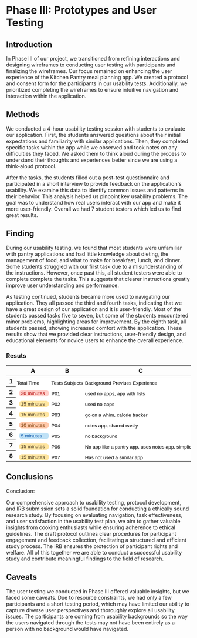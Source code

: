 # Phase III: Prototypes and User Testing

## Introduction

In Phase III of our project, we transitioned from refining interactions and designing wireframes to conducting user testing with participants and finalizing the wireframes. Our focus remained on enhancing the user experience of the Kitchen Pantry meal planning app. We created a protocol and consent form for the participants in our usability tests. Additionally, we prioritized completing the wireframes to ensure intuitive navigation and interaction within the application.

## Methods

We conducted a 4-hour usability testing session with students to evaluate our application. First, the students answered questions about their initial expectations and familiarity with similar applications. Then, they completed specific tasks within the app while we observed and took notes on any difficulties they faced. We asked them to think aloud during the process to understand their thoughts and experiences better since we are using a think-aloud protocol.

After the tasks, the students filled out a post-test questionnaire and participated in a short interview to provide feedback on the application's usability. We examine this data to identify common issues and patterns in their behavior. This analysis helped us pinpoint key usability problems. The goal was to understand how real users interact with our app and make it more user-friendly. Overall we had 7 student testers which led us to find great results.


## Finding 

During our usability testing, we found that most students were unfamiliar with pantry applications and had little knowledge about dieting, the management of food, and what to make for breakfast, lunch, and dinner. Some students struggled with our first task due to a misunderstanding of the instructions. However, once past this, all student testers were able to complete complete the tasks. This suggests that clearer instructions greatly improve user understanding and performance.

As testing continued, students became more used to navigating our application. They all passed the third and fourth tasks, indicating that we have a great design of our application and it is user-friendly. Most of the students passed tasks five to seven, but some of the students encountered minor problems, highlighting areas for improvement. By the eighth task, all students passed, showing increased comfort with the application. These results show that we provided clear instructions, user-friendly design, and educational elements for novice users to enhance the overall experience.

### Resuts
<meta http-equiv="Content-Type" content="text/html; charset=utf-8"><link type="text/css" rel="stylesheet" href="resources/sheet.css" >
<style type="text/css">.ritz .waffle a { color: inherit; }.ritz .waffle .s1{text-overflow: ellipsis;overflow: hidden;vertical-align: top;display: inline-block;height: fit-content;border-radius: 8px;}.ritz .waffle .s0{background-color:#ffffff;text-align:left;color:#000000;font-family:'Arial';font-size:10pt;vertical-align:bottom;white-space:nowrap;direction:ltr;padding:2px 3px 2px 3px;}</style><div class="ritz grid-container" dir="ltr"><table class="waffle" cellspacing="0" cellpadding="0"><thead><tr><th class="row-header freezebar-origin-ltr"></th><th id="0C0" style="width:100px;" class="column-headers-background">A</th><th id="0C1" style="width:100px;" class="column-headers-background">B</th><th id="0C2" style="width:351px;" class="column-headers-background">C</th><th id="0C3" style="width:260px;" class="column-headers-background">D</th><th id="0C4" style="width:100px;" class="column-headers-background">E</th><th id="0C5" style="width:100px;" class="column-headers-background">F</th><th id="0C6" style="width:286px;" class="column-headers-background">G</th><th id="0C7" style="width:100px;" class="column-headers-background">H</th><th id="0C8" style="width:100px;" class="column-headers-background">I</th><th id="0C9" style="width:287px;" class="column-headers-background">J</th><th id="0C10" style="width:100px;" class="column-headers-background">K</th><th id="0C11" style="width:100px;" class="column-headers-background">L</th><th id="0C12" style="width:264px;" class="column-headers-background">M</th><th id="0C13" style="width:100px;" class="column-headers-background">N</th><th id="0C14" style="width:100px;" class="column-headers-background">O</th><th id="0C15" style="width:270px;" class="column-headers-background">P</th><th id="0C16" style="width:100px;" class="column-headers-background">Q</th><th id="0C17" style="width:100px;" class="column-headers-background">R</th><th id="0C18" style="width:302px;" class="column-headers-background">S</th><th id="0C19" style="width:100px;" class="column-headers-background">T</th><th id="0C20" style="width:100px;" class="column-headers-background">U</th><th id="0C21" style="width:281px;" class="column-headers-background">V</th><th id="0C22" style="width:100px;" class="column-headers-background">W</th><th id="0C23" style="width:100px;" class="column-headers-background">X</th><th id="0C24" style="width:279px;" class="column-headers-background">Y</th><th id="0C25" style="width:100px;" class="column-headers-background">Z</th><th id="0C26" style="width:100px;" class="column-headers-background">AA</th></tr></thead><tbody><tr style="height: 20px"><th id="0R0" style="height: 20px;" class="row-headers-background"><div class="row-header-wrapper" style="line-height: 20px">1</div></th><td class="s0" dir="ltr">Total Time</td><td class="s0" dir="ltr">Tests Subjects </td><td class="s0" dir="ltr">Background Previues Experience </td><td class="s0" dir="ltr">Task 1 Notes</td><td class="s0" dir="ltr">Tests 1 Success</td><td class="s0" dir="ltr">Task 1 Rating</td><td class="s0" dir="ltr">Task 2 Notes</td><td class="s0" dir="ltr">Tests 2 Success</td><td class="s0" dir="ltr">Task 2 Rating</td><td class="s0" dir="ltr">Task 3 Notes</td><td class="s0" dir="ltr">Tests 3 Success</td><td class="s0" dir="ltr">Task 3 Rating</td><td class="s0" dir="ltr">Task 4 Notes</td><td class="s0" dir="ltr">Tests 4 Success</td><td class="s0" dir="ltr">Task 4 Rating</td><td class="s0" dir="ltr">Task 5 Notes</td><td class="s0" dir="ltr">Tests 5 Success</td><td class="s0" dir="ltr">Task 5 Rating</td><td class="s0" dir="ltr">Task 6 Notes</td><td class="s0" dir="ltr">Tests 6 Success</td><td class="s0" dir="ltr">Task 6 Rating</td><td class="s0" dir="ltr">Task 7 Notes</td><td class="s0" dir="ltr">Tests 7 Success</td><td class="s0" dir="ltr">Task 7 Rating</td><td class="s0" dir="ltr">Task 8 Notes</td><td class="s0" dir="ltr">Tests 8 Success</td><td class="s0" dir="ltr">Task 8 Rating</td></tr><tr style="height: 20px"><th id="0R1" style="height: 20px;" class="row-headers-background"><div class="row-header-wrapper" style="line-height: 20px">2</div></th><td class="s0" dir="ltr"><span class="s1" style="background-color: #ffcfc9; color: #b10202; width: 72.0px; max-width: 72.0px; margin-left: 6.0px;  padding: 1.0px 5.0px 1.0px 5.0px ; ">30 minutes </span></td><td class="s0" dir="ltr">P01</td><td class="s0" dir="ltr">used no apps, app with lists</td><td class="s0 softmerge" dir="ltr"><div class="softmerge-inner" style="width:257px;left:-1px">didn&#39;t understand instruction, could not find button</div></td><td class="s0" dir="ltr"><span class="s1" style="background-color: #d4edbc; color: #11734b; width: 72.0px; max-width: 72.0px; margin-left: 6.0px;  padding: 1.0px 5.0px 1.0px 5.0px ; ">Success</span></td><td class="s0" dir="ltr"><span class="s1" style="background-color: #ffc8aa; color: #753800; width: 72.0px; max-width: 72.0px; margin-left: 6.0px;  padding: 1.0px 5.0px 1.0px 5.0px ; ">2 Somewhat Difficult</span></td><td class="s0" dir="ltr">N/A</td><td class="s0" dir="ltr"><span class="s1" style="background-color: #d4edbc; color: #11734b; width: 72.0px; max-width: 72.0px; margin-left: 6.0px;  padding: 1.0px 5.0px 1.0px 5.0px ; ">Success</span></td><td class="s0" dir="ltr"><span class="s1" style="background-color: #c6dbe1; color: #215a6c; width: 72.0px; max-width: 72.0px; margin-left: 6.0px;  padding: 1.0px 5.0px 1.0px 5.0px ; ">4 somewhat easy</span></td><td class="s0" dir="ltr">N/A</td><td class="s0" dir="ltr"><span class="s1" style="background-color: #d4edbc; color: #11734b; width: 72.0px; max-width: 72.0px; margin-left: 6.0px;  padding: 1.0px 5.0px 1.0px 5.0px ; ">Success</span></td><td class="s0" dir="ltr"><span class="s1" style="background-color: #bfe1f6; color: #0a53a8; width: 72.0px; max-width: 72.0px; margin-left: 6.0px;  padding: 1.0px 5.0px 1.0px 5.0px ; ">5 easy</span></td><td class="s0" dir="ltr">N/A</td><td class="s0" dir="ltr"><span class="s1" style="background-color: #d4edbc; color: #11734b; width: 72.0px; max-width: 72.0px; margin-left: 6.0px;  padding: 1.0px 5.0px 1.0px 5.0px ; ">Success</span></td><td class="s0" dir="ltr"><span class="s1" style="background-color: #ffe5a0; color: #473821; width: 72.0px; max-width: 72.0px; margin-left: 6.0px;  padding: 1.0px 5.0px 1.0px 5.0px ; ">3 okay</span></td><td class="s0" dir="ltr">N/A</td><td class="s0" dir="ltr"><span class="s1" style="background-color: #b10202; color: #ffcfc9; width: 72.0px; max-width: 72.0px; margin-left: 6.0px;  padding: 1.0px 5.0px 1.0px 5.0px ; ">Fail</span></td><td class="s0" dir="ltr"><span class="s1" style="background-color: #ffcfc9; color: #b10202; width: 72.0px; max-width: 72.0px; margin-left: 6.0px;  padding: 1.0px 5.0px 1.0px 5.0px ; ">1 Very Difficult</span></td><td class="s0" dir="ltr">not wired in yet</td><td class="s0" dir="ltr"><span class="s1" style="background-color: #b10202; color: #ffcfc9; width: 72.0px; max-width: 72.0px; margin-left: 6.0px;  padding: 1.0px 5.0px 1.0px 5.0px ; ">Fail</span></td><td class="s0" dir="ltr"><span class="s1" style="background-color: #ffcfc9; color: #b10202; width: 72.0px; max-width: 72.0px; margin-left: 6.0px;  padding: 1.0px 5.0px 1.0px 5.0px ; ">1 Very Difficult</span></td><td class="s0" dir="ltr">search bar not active</td><td class="s0" dir="ltr"><span class="s1" style="background-color: #b10202; color: #ffcfc9; width: 72.0px; max-width: 72.0px; margin-left: 6.0px;  padding: 1.0px 5.0px 1.0px 5.0px ; ">Fail</span></td><td class="s0" dir="ltr"><span class="s1" style="background-color: #ffe5a0; color: #473821; width: 72.0px; max-width: 72.0px; margin-left: 6.0px;  padding: 1.0px 5.0px 1.0px 5.0px ; ">3 okay</span></td><td class="s0" dir="ltr">N/A</td><td class="s0" dir="ltr"><span class="s1" style="background-color: #d4edbc; color: #11734b; width: 72.0px; max-width: 72.0px; margin-left: 6.0px;  padding: 1.0px 5.0px 1.0px 5.0px ; ">Success</span></td><td class="s0" dir="ltr"><span class="s1" style="background-color: #ffe5a0; color: #473821; width: 72.0px; max-width: 72.0px; margin-left: 6.0px;  padding: 1.0px 5.0px 1.0px 5.0px ; ">3 okay</span></td></tr><tr style="height: 20px"><th id="0R2" style="height: 20px;" class="row-headers-background"><div class="row-header-wrapper" style="line-height: 20px">3</div></th><td class="s0" dir="ltr"><span class="s1" style="background-color: #ffe5a0; color: #473821; width: 72.0px; max-width: 72.0px; margin-left: 6.0px;  padding: 1.0px 5.0px 1.0px 5.0px ; ">15 minutes </span></td><td class="s0" dir="ltr">P02</td><td class="s0" dir="ltr">used no apps</td><td class="s0" dir="ltr">N/A</td><td class="s0" dir="ltr"><span class="s1" style="background-color: #d4edbc; color: #11734b; width: 72.0px; max-width: 72.0px; margin-left: 6.0px;  padding: 1.0px 5.0px 1.0px 5.0px ; ">Success</span></td><td class="s0" dir="ltr"><span class="s1" style="background-color: #c6dbe1; color: #215a6c; width: 72.0px; max-width: 72.0px; margin-left: 6.0px;  padding: 1.0px 5.0px 1.0px 5.0px ; ">4 somewhat easy</span></td><td class="s0" dir="ltr">N/A</td><td class="s0" dir="ltr"><span class="s1" style="background-color: #d4edbc; color: #11734b; width: 72.0px; max-width: 72.0px; margin-left: 6.0px;  padding: 1.0px 5.0px 1.0px 5.0px ; ">Success</span></td><td class="s0" dir="ltr"><span class="s1" style="background-color: #bfe1f6; color: #0a53a8; width: 72.0px; max-width: 72.0px; margin-left: 6.0px;  padding: 1.0px 5.0px 1.0px 5.0px ; ">5 easy</span></td><td class="s0" dir="ltr">N/A</td><td class="s0" dir="ltr"><span class="s1" style="background-color: #d4edbc; color: #11734b; width: 72.0px; max-width: 72.0px; margin-left: 6.0px;  padding: 1.0px 5.0px 1.0px 5.0px ; ">Success</span></td><td class="s0" dir="ltr"><span class="s1" style="background-color: #c6dbe1; color: #215a6c; width: 72.0px; max-width: 72.0px; margin-left: 6.0px;  padding: 1.0px 5.0px 1.0px 5.0px ; ">4 somewhat easy</span></td><td class="s0" dir="ltr">N/A</td><td class="s0" dir="ltr"><span class="s1" style="background-color: #d4edbc; color: #11734b; width: 72.0px; max-width: 72.0px; margin-left: 6.0px;  padding: 1.0px 5.0px 1.0px 5.0px ; ">Success</span></td><td class="s0" dir="ltr"><span class="s1" style="background-color: #bfe1f6; color: #0a53a8; width: 72.0px; max-width: 72.0px; margin-left: 6.0px;  padding: 1.0px 5.0px 1.0px 5.0px ; ">5 easy</span></td><td class="s0" dir="ltr">user error</td><td class="s0" dir="ltr"><span class="s1" style="background-color: #d4edbc; color: #11734b; width: 72.0px; max-width: 72.0px; margin-left: 6.0px;  padding: 1.0px 5.0px 1.0px 5.0px ; ">Success</span></td><td class="s0" dir="ltr"><span class="s1" style="background-color: #c6dbe1; color: #215a6c; width: 72.0px; max-width: 72.0px; margin-left: 6.0px;  padding: 1.0px 5.0px 1.0px 5.0px ; ">4 somewhat easy</span></td><td class="s0" dir="ltr">N/A</td><td class="s0" dir="ltr"><span class="s1" style="background-color: #d4edbc; color: #11734b; width: 72.0px; max-width: 72.0px; margin-left: 6.0px;  padding: 1.0px 5.0px 1.0px 5.0px ; ">Success</span></td><td class="s0" dir="ltr"><span class="s1" style="background-color: #bfe1f6; color: #0a53a8; width: 72.0px; max-width: 72.0px; margin-left: 6.0px;  padding: 1.0px 5.0px 1.0px 5.0px ; ">5 easy</span></td><td class="s0" dir="ltr">search not working</td><td class="s0" dir="ltr"><span class="s1" style="background-color: #b10202; color: #ffcfc9; width: 72.0px; max-width: 72.0px; margin-left: 6.0px;  padding: 1.0px 5.0px 1.0px 5.0px ; ">Fail</span></td><td class="s0" dir="ltr"><span class="s1" style="background-color: #ffcfc9; color: #b10202; width: 72.0px; max-width: 72.0px; margin-left: 6.0px;  padding: 1.0px 5.0px 1.0px 5.0px ; ">1 Very Difficult</span></td><td class="s0" dir="ltr">N/A</td><td class="s0" dir="ltr"><span class="s1" style="background-color: #d4edbc; color: #11734b; width: 72.0px; max-width: 72.0px; margin-left: 6.0px;  padding: 1.0px 5.0px 1.0px 5.0px ; ">Success</span></td><td class="s0" dir="ltr"><span class="s1" style="background-color: #bfe1f6; color: #0a53a8; width: 72.0px; max-width: 72.0px; margin-left: 6.0px;  padding: 1.0px 5.0px 1.0px 5.0px ; ">5 easy</span></td></tr><tr style="height: 20px"><th id="0R3" style="height: 20px;" class="row-headers-background"><div class="row-header-wrapper" style="line-height: 20px">4</div></th><td class="s0" dir="ltr"><span class="s1" style="background-color: #ffe5a0; color: #473821; width: 72.0px; max-width: 72.0px; margin-left: 6.0px;  padding: 1.0px 5.0px 1.0px 5.0px ; ">15 minutes </span></td><td class="s0" dir="ltr">P03</td><td class="s0" dir="ltr">go on a whim, calorie tracker</td><td class="s0" dir="ltr">confusion with buttons</td><td class="s0" dir="ltr"><span class="s1" style="background-color: #d4edbc; color: #11734b; width: 72.0px; max-width: 72.0px; margin-left: 6.0px;  padding: 1.0px 5.0px 1.0px 5.0px ; ">Success</span></td><td class="s0" dir="ltr"><span class="s1" style="background-color: #c6dbe1; color: #215a6c; width: 72.0px; max-width: 72.0px; margin-left: 6.0px;  padding: 1.0px 5.0px 1.0px 5.0px ; ">4 somewhat easy</span></td><td class="s0" dir="ltr">Easy navigation bar</td><td class="s0" dir="ltr"><span class="s1" style="background-color: #d4edbc; color: #11734b; width: 72.0px; max-width: 72.0px; margin-left: 6.0px;  padding: 1.0px 5.0px 1.0px 5.0px ; ">Success</span></td><td class="s0" dir="ltr"><span class="s1" style="background-color: #bfe1f6; color: #0a53a8; width: 72.0px; max-width: 72.0px; margin-left: 6.0px;  padding: 1.0px 5.0px 1.0px 5.0px ; ">5 easy</span></td><td class="s0" dir="ltr">Text easy to read</td><td class="s0" dir="ltr"><span class="s1" style="background-color: #d4edbc; color: #11734b; width: 72.0px; max-width: 72.0px; margin-left: 6.0px;  padding: 1.0px 5.0px 1.0px 5.0px ; ">Success</span></td><td class="s0" dir="ltr"><span class="s1" style="background-color: #bfe1f6; color: #0a53a8; width: 72.0px; max-width: 72.0px; margin-left: 6.0px;  padding: 1.0px 5.0px 1.0px 5.0px ; ">5 easy</span></td><td class="s0" dir="ltr">need to add to meal plam</td><td class="s0" dir="ltr"><span class="s1" style="background-color: #d4edbc; color: #11734b; width: 72.0px; max-width: 72.0px; margin-left: 6.0px;  padding: 1.0px 5.0px 1.0px 5.0px ; ">Success</span></td><td class="s0" dir="ltr"><span class="s1" style="background-color: #c6dbe1; color: #215a6c; width: 72.0px; max-width: 72.0px; margin-left: 6.0px;  padding: 1.0px 5.0px 1.0px 5.0px ; ">4 somewhat easy</span></td><td class="s0" dir="ltr">easy to use</td><td class="s0" dir="ltr"><span class="s1" style="background-color: #d4edbc; color: #11734b; width: 72.0px; max-width: 72.0px; margin-left: 6.0px;  padding: 1.0px 5.0px 1.0px 5.0px ; ">Success</span></td><td class="s0" dir="ltr"><span class="s1" style="background-color: #bfe1f6; color: #0a53a8; width: 72.0px; max-width: 72.0px; margin-left: 6.0px;  padding: 1.0px 5.0px 1.0px 5.0px ; ">5 easy</span></td><td class="s0" dir="ltr">easy</td><td class="s0" dir="ltr"><span class="s1" style="background-color: #d4edbc; color: #11734b; width: 72.0px; max-width: 72.0px; margin-left: 6.0px;  padding: 1.0px 5.0px 1.0px 5.0px ; ">Success</span></td><td class="s0" dir="ltr"><span class="s1" style="background-color: #bfe1f6; color: #0a53a8; width: 72.0px; max-width: 72.0px; margin-left: 6.0px;  padding: 1.0px 5.0px 1.0px 5.0px ; ">5 easy</span></td><td class="s0" dir="ltr">by flavor or mood</td><td class="s0" dir="ltr"><span class="s1" style="background-color: #d4edbc; color: #11734b; width: 72.0px; max-width: 72.0px; margin-left: 6.0px;  padding: 1.0px 5.0px 1.0px 5.0px ; ">Success</span></td><td class="s0" dir="ltr"><span class="s1" style="background-color: #bfe1f6; color: #0a53a8; width: 72.0px; max-width: 72.0px; margin-left: 6.0px;  padding: 1.0px 5.0px 1.0px 5.0px ; ">5 easy</span></td><td class="s0" dir="ltr">needs color</td><td class="s0" dir="ltr"><span class="s1" style="background-color: #d4edbc; color: #11734b; width: 72.0px; max-width: 72.0px; margin-left: 6.0px;  padding: 1.0px 5.0px 1.0px 5.0px ; ">Success</span></td><td class="s0" dir="ltr"><span class="s1" style="background-color: #bfe1f6; color: #0a53a8; width: 72.0px; max-width: 72.0px; margin-left: 6.0px;  padding: 1.0px 5.0px 1.0px 5.0px ; ">5 easy</span></td></tr><tr style="height: 20px"><th id="0R4" style="height: 20px;" class="row-headers-background"><div class="row-header-wrapper" style="line-height: 20px">5</div></th><td class="s0" dir="ltr"><span class="s1" style="background-color: #ffc8aa; color: #753800; width: 72.0px; max-width: 72.0px; margin-left: 6.0px;  padding: 1.0px 5.0px 1.0px 5.0px ; ">10 minutes </span></td><td class="s0" dir="ltr">P04</td><td class="s0" dir="ltr">notes app, shared easily</td><td class="s0" dir="ltr">made sense</td><td class="s0" dir="ltr"><span class="s1" style="background-color: #d4edbc; color: #11734b; width: 72.0px; max-width: 72.0px; margin-left: 6.0px;  padding: 1.0px 5.0px 1.0px 5.0px ; ">Success</span></td><td class="s0" dir="ltr"><span class="s1" style="background-color: #bfe1f6; color: #0a53a8; width: 72.0px; max-width: 72.0px; margin-left: 6.0px;  padding: 1.0px 5.0px 1.0px 5.0px ; ">5 easy</span></td><td class="s0" dir="ltr">wanted mexican</td><td class="s0" dir="ltr"><span class="s1" style="background-color: #d4edbc; color: #11734b; width: 72.0px; max-width: 72.0px; margin-left: 6.0px;  padding: 1.0px 5.0px 1.0px 5.0px ; ">Success</span></td><td class="s0" dir="ltr"><span class="s1" style="background-color: #bfe1f6; color: #0a53a8; width: 72.0px; max-width: 72.0px; margin-left: 6.0px;  padding: 1.0px 5.0px 1.0px 5.0px ; ">5 easy</span></td><td class="s0" dir="ltr">easy to use, confused</td><td class="s0" dir="ltr"><span class="s1" style="background-color: #d4edbc; color: #11734b; width: 72.0px; max-width: 72.0px; margin-left: 6.0px;  padding: 1.0px 5.0px 1.0px 5.0px ; ">Success</span></td><td class="s0" dir="ltr"><span class="s1" style="background-color: #bfe1f6; color: #0a53a8; width: 72.0px; max-width: 72.0px; margin-left: 6.0px;  padding: 1.0px 5.0px 1.0px 5.0px ; ">5 easy</span></td><td class="s0" dir="ltr">button click</td><td class="s0" dir="ltr"><span class="s1" style="background-color: #d4edbc; color: #11734b; width: 72.0px; max-width: 72.0px; margin-left: 6.0px;  padding: 1.0px 5.0px 1.0px 5.0px ; ">Success</span></td><td class="s0" dir="ltr"><span class="s1" style="background-color: #bfe1f6; color: #0a53a8; width: 72.0px; max-width: 72.0px; margin-left: 6.0px;  padding: 1.0px 5.0px 1.0px 5.0px ; ">5 easy</span></td><td class="s0" dir="ltr">gluten free necessary</td><td class="s0" dir="ltr"><span class="s1" style="background-color: #d4edbc; color: #11734b; width: 72.0px; max-width: 72.0px; margin-left: 6.0px;  padding: 1.0px 5.0px 1.0px 5.0px ; ">Success</span></td><td class="s0" dir="ltr"><span class="s1" style="background-color: #bfe1f6; color: #0a53a8; width: 72.0px; max-width: 72.0px; margin-left: 6.0px;  padding: 1.0px 5.0px 1.0px 5.0px ; ">5 easy</span></td><td class="s0" dir="ltr">N/A</td><td class="s0" dir="ltr"><span class="s1" style="background-color: #d4edbc; color: #11734b; width: 72.0px; max-width: 72.0px; margin-left: 6.0px;  padding: 1.0px 5.0px 1.0px 5.0px ; ">Success</span></td><td class="s0" dir="ltr"><span class="s1" style="background-color: #bfe1f6; color: #0a53a8; width: 72.0px; max-width: 72.0px; margin-left: 6.0px;  padding: 1.0px 5.0px 1.0px 5.0px ; ">5 easy</span></td><td class="s0" dir="ltr">wanted Mexican</td><td class="s0" dir="ltr"><span class="s1" style="background-color: #d4edbc; color: #11734b; width: 72.0px; max-width: 72.0px; margin-left: 6.0px;  padding: 1.0px 5.0px 1.0px 5.0px ; ">Success</span></td><td class="s0" dir="ltr"><span class="s1" style="background-color: #bfe1f6; color: #0a53a8; width: 72.0px; max-width: 72.0px; margin-left: 6.0px;  padding: 1.0px 5.0px 1.0px 5.0px ; ">5 easy</span></td><td class="s0" dir="ltr">at top no scrolling</td><td class="s0" dir="ltr"><span class="s1" style="background-color: #d4edbc; color: #11734b; width: 72.0px; max-width: 72.0px; margin-left: 6.0px;  padding: 1.0px 5.0px 1.0px 5.0px ; ">Success</span></td><td class="s0" dir="ltr"><span class="s1" style="background-color: #bfe1f6; color: #0a53a8; width: 72.0px; max-width: 72.0px; margin-left: 6.0px;  padding: 1.0px 5.0px 1.0px 5.0px ; ">5 easy</span></td></tr><tr style="height: 20px"><th id="0R5" style="height: 20px;" class="row-headers-background"><div class="row-header-wrapper" style="line-height: 20px">6</div></th><td class="s0" dir="ltr"><span class="s1" style="background-color: #bfe1f6; color: #0a53a8; width: 72.0px; max-width: 72.0px; margin-left: 6.0px;  padding: 1.0px 5.0px 1.0px 5.0px ; ">5 minutes </span></td><td class="s0" dir="ltr">P05</td><td class="s0" dir="ltr">no background</td><td class="s0" dir="ltr">got stuck</td><td class="s0" dir="ltr"><span class="s1" style="background-color: #b10202; color: #ffcfc9; width: 72.0px; max-width: 72.0px; margin-left: 6.0px;  padding: 1.0px 5.0px 1.0px 5.0px ; ">Fail</span></td><td class="s0" dir="ltr"><span class="s1" style="background-color: #ffcfc9; color: #b10202; width: 72.0px; max-width: 72.0px; margin-left: 6.0px;  padding: 1.0px 5.0px 1.0px 5.0px ; ">1 Very Difficult</span></td><td class="s0" dir="ltr">clicks around, goes through pantry</td><td class="s0" dir="ltr"><span class="s1" style="background-color: #d4edbc; color: #11734b; width: 72.0px; max-width: 72.0px; margin-left: 6.0px;  padding: 1.0px 5.0px 1.0px 5.0px ; ">Success</span></td><td class="s0" dir="ltr"><span class="s1" style="background-color: #c6dbe1; color: #215a6c; width: 72.0px; max-width: 72.0px; margin-left: 6.0px;  padding: 1.0px 5.0px 1.0px 5.0px ; ">4 somewhat easy</span></td><td class="s0" dir="ltr">clicked correctly</td><td class="s0" dir="ltr"><span class="s1" style="background-color: #d4edbc; color: #11734b; width: 72.0px; max-width: 72.0px; margin-left: 6.0px;  padding: 1.0px 5.0px 1.0px 5.0px ; ">Success</span></td><td class="s0" dir="ltr"><span class="s1" style="background-color: #bfe1f6; color: #0a53a8; width: 72.0px; max-width: 72.0px; margin-left: 6.0px;  padding: 1.0px 5.0px 1.0px 5.0px ; ">5 easy</span></td><td class="s0" dir="ltr">navigated correctly</td><td class="s0" dir="ltr"><span class="s1" style="background-color: #d4edbc; color: #11734b; width: 72.0px; max-width: 72.0px; margin-left: 6.0px;  padding: 1.0px 5.0px 1.0px 5.0px ; ">Success</span></td><td class="s0" dir="ltr"><span class="s1" style="background-color: #bfe1f6; color: #0a53a8; width: 72.0px; max-width: 72.0px; margin-left: 6.0px;  padding: 1.0px 5.0px 1.0px 5.0px ; ">5 easy</span></td><td class="s0" dir="ltr">N/A</td><td class="s0" dir="ltr"><span class="s1" style="background-color: #d4edbc; color: #11734b; width: 72.0px; max-width: 72.0px; margin-left: 6.0px;  padding: 1.0px 5.0px 1.0px 5.0px ; ">Success</span></td><td class="s0" dir="ltr"><span class="s1" style="background-color: #bfe1f6; color: #0a53a8; width: 72.0px; max-width: 72.0px; margin-left: 6.0px;  padding: 1.0px 5.0px 1.0px 5.0px ; ">5 easy</span></td><td class="s0" dir="ltr">clicks correctly, but buttons not there to complete</td><td class="s0" dir="ltr"><span class="s1" style="background-color: #d4edbc; color: #11734b; width: 72.0px; max-width: 72.0px; margin-left: 6.0px;  padding: 1.0px 5.0px 1.0px 5.0px ; ">Success</span></td><td class="s0" dir="ltr"><span class="s1" style="background-color: #ffcfc9; color: #b10202; width: 72.0px; max-width: 72.0px; margin-left: 6.0px;  padding: 1.0px 5.0px 1.0px 5.0px ; ">1 Very Difficult</span></td><td class="s0" dir="ltr">clicks correctly</td><td class="s0" dir="ltr"><span class="s1" style="background-color: #d4edbc; color: #11734b; width: 72.0px; max-width: 72.0px; margin-left: 6.0px;  padding: 1.0px 5.0px 1.0px 5.0px ; ">Success</span></td><td class="s0" dir="ltr"><span class="s1" style="background-color: #bfe1f6; color: #0a53a8; width: 72.0px; max-width: 72.0px; margin-left: 6.0px;  padding: 1.0px 5.0px 1.0px 5.0px ; ">5 easy</span></td><td class="s0" dir="ltr">N/A</td><td class="s0" dir="ltr"><span class="s1" style="background-color: #d4edbc; color: #11734b; width: 72.0px; max-width: 72.0px; margin-left: 6.0px;  padding: 1.0px 5.0px 1.0px 5.0px ; ">Success</span></td><td class="s0" dir="ltr"><span class="s1" style="background-color: #bfe1f6; color: #0a53a8; width: 72.0px; max-width: 72.0px; margin-left: 6.0px;  padding: 1.0px 5.0px 1.0px 5.0px ; ">5 easy</span></td></tr><tr style="height: 20px"><th id="0R6" style="height: 20px;" class="row-headers-background"><div class="row-header-wrapper" style="line-height: 20px">7</div></th><td class="s0" dir="ltr"><span class="s1" style="background-color: #ffe5a0; color: #473821; width: 72.0px; max-width: 72.0px; margin-left: 6.0px;  padding: 1.0px 5.0px 1.0px 5.0px ; ">15 minutes </span></td><td class="s0" dir="ltr">P06</td><td class="s0" dir="ltr">No app like a pantry app, uses notes app, simplicity</td><td class="s0" dir="ltr">went to pantry first, wrong button</td><td class="s0" dir="ltr"><span class="s1" style="background-color: #d4edbc; color: #11734b; width: 72.0px; max-width: 72.0px; margin-left: 6.0px;  padding: 1.0px 5.0px 1.0px 5.0px ; ">Success</span></td><td class="s0" dir="ltr"><span class="s1" style="background-color: #bfe1f6; color: #0a53a8; width: 72.0px; max-width: 72.0px; margin-left: 6.0px;  padding: 1.0px 5.0px 1.0px 5.0px ; ">5 easy</span></td><td class="s0" dir="ltr">completed easily</td><td class="s0" dir="ltr"><span class="s1" style="background-color: #d4edbc; color: #11734b; width: 72.0px; max-width: 72.0px; margin-left: 6.0px;  padding: 1.0px 5.0px 1.0px 5.0px ; ">Success</span></td><td class="s0" dir="ltr"><span class="s1" style="background-color: #bfe1f6; color: #0a53a8; width: 72.0px; max-width: 72.0px; margin-left: 6.0px;  padding: 1.0px 5.0px 1.0px 5.0px ; ">5 easy</span></td><td class="s0" dir="ltr">navigated correctly</td><td class="s0" dir="ltr"><span class="s1" style="background-color: #d4edbc; color: #11734b; width: 72.0px; max-width: 72.0px; margin-left: 6.0px;  padding: 1.0px 5.0px 1.0px 5.0px ; ">Success</span></td><td class="s0" dir="ltr"><span class="s1" style="background-color: #bfe1f6; color: #0a53a8; width: 72.0px; max-width: 72.0px; margin-left: 6.0px;  padding: 1.0px 5.0px 1.0px 5.0px ; ">5 easy</span></td><td class="s0" dir="ltr">completed easily</td><td class="s0" dir="ltr"><span class="s1" style="background-color: #d4edbc; color: #11734b; width: 72.0px; max-width: 72.0px; margin-left: 6.0px;  padding: 1.0px 5.0px 1.0px 5.0px ; ">Success</span></td><td class="s0" dir="ltr"><span class="s1" style="background-color: #bfe1f6; color: #0a53a8; width: 72.0px; max-width: 72.0px; margin-left: 6.0px;  padding: 1.0px 5.0px 1.0px 5.0px ; ">5 easy</span></td><td class="s0" dir="ltr">completed easily</td><td class="s0" dir="ltr"><span class="s1" style="background-color: #d4edbc; color: #11734b; width: 72.0px; max-width: 72.0px; margin-left: 6.0px;  padding: 1.0px 5.0px 1.0px 5.0px ; ">Success</span></td><td class="s0" dir="ltr"><span class="s1" style="background-color: #bfe1f6; color: #0a53a8; width: 72.0px; max-width: 72.0px; margin-left: 6.0px;  padding: 1.0px 5.0px 1.0px 5.0px ; ">5 easy</span></td><td class="s0" dir="ltr">clicked right button, couldnt find</td><td class="s0" dir="ltr"><span class="s1" style="background-color: #d4edbc; color: #11734b; width: 72.0px; max-width: 72.0px; margin-left: 6.0px;  padding: 1.0px 5.0px 1.0px 5.0px ; ">Success</span></td><td class="s0" dir="ltr"><span class="s1" style="background-color: #ffe5a0; color: #473821; width: 72.0px; max-width: 72.0px; margin-left: 6.0px;  padding: 1.0px 5.0px 1.0px 5.0px ; ">3 okay</span></td><td class="s0" dir="ltr">not obvious button</td><td class="s0" dir="ltr"><span class="s1" style="background-color: #d4edbc; color: #11734b; width: 72.0px; max-width: 72.0px; margin-left: 6.0px;  padding: 1.0px 5.0px 1.0px 5.0px ; ">Success</span></td><td class="s0" dir="ltr"><span class="s1" style="background-color: #ffc8aa; color: #753800; width: 72.0px; max-width: 72.0px; margin-left: 6.0px;  padding: 1.0px 5.0px 1.0px 5.0px ; ">2 Somewhat Difficult</span></td><td class="s0" dir="ltr">clicked wrong button</td><td class="s0" dir="ltr"><span class="s1" style="background-color: #d4edbc; color: #11734b; width: 72.0px; max-width: 72.0px; margin-left: 6.0px;  padding: 1.0px 5.0px 1.0px 5.0px ; ">Success</span></td><td class="s0" dir="ltr"><span class="s1" style="background-color: #ffcfc9; color: #b10202; width: 72.0px; max-width: 72.0px; margin-left: 6.0px;  padding: 1.0px 5.0px 1.0px 5.0px ; ">1 Very Difficult</span></td></tr><tr style="height: 20px"><th id="0R7" style="height: 20px;" class="row-headers-background"><div class="row-header-wrapper" style="line-height: 20px">8</div></th><td class="s0" dir="ltr"><span class="s1" style="background-color: #ffe5a0; color: #473821; width: 72.0px; max-width: 72.0px; margin-left: 6.0px;  padding: 1.0px 5.0px 1.0px 5.0px ; ">15 minutes </span></td><td class="s0" dir="ltr">P07</td><td class="s0" dir="ltr">Has not used a similar app</td><td class="s0" dir="ltr">started at pantry then shopping list</td><td class="s0" dir="ltr"><span class="s1" style="background-color: #d4edbc; color: #11734b; width: 72.0px; max-width: 72.0px; margin-left: 6.0px;  padding: 1.0px 5.0px 1.0px 5.0px ; ">Success</span></td><td class="s0" dir="ltr"><span class="s1" style="background-color: #bfe1f6; color: #0a53a8; width: 72.0px; max-width: 72.0px; margin-left: 6.0px;  padding: 1.0px 5.0px 1.0px 5.0px ; ">5 easy</span></td><td class="s0" dir="ltr">recipes</td><td class="s0" dir="ltr"><span class="s1" style="background-color: #d4edbc; color: #11734b; width: 72.0px; max-width: 72.0px; margin-left: 6.0px;  padding: 1.0px 5.0px 1.0px 5.0px ; ">Success</span></td><td class="s0" dir="ltr"><span class="s1" style="background-color: #c6dbe1; color: #215a6c; width: 72.0px; max-width: 72.0px; margin-left: 6.0px;  padding: 1.0px 5.0px 1.0px 5.0px ; ">4 somewhat easy</span></td><td class="s0" dir="ltr">N/A</td><td class="s0" dir="ltr"><span class="s1" style="background-color: #d4edbc; color: #11734b; width: 72.0px; max-width: 72.0px; margin-left: 6.0px;  padding: 1.0px 5.0px 1.0px 5.0px ; ">Success</span></td><td class="s0" dir="ltr"><span class="s1" style="background-color: #bfe1f6; color: #0a53a8; width: 72.0px; max-width: 72.0px; margin-left: 6.0px;  padding: 1.0px 5.0px 1.0px 5.0px ; ">5 easy</span></td><td class="s0" dir="ltr">no problems</td><td class="s0" dir="ltr"><span class="s1" style="background-color: #d4edbc; color: #11734b; width: 72.0px; max-width: 72.0px; margin-left: 6.0px;  padding: 1.0px 5.0px 1.0px 5.0px ; ">Success</span></td><td class="s0" dir="ltr"><span class="s1" style="background-color: #bfe1f6; color: #0a53a8; width: 72.0px; max-width: 72.0px; margin-left: 6.0px;  padding: 1.0px 5.0px 1.0px 5.0px ; ">5 easy</span></td><td class="s0" dir="ltr">little ambiguous, just under recipes</td><td class="s0" dir="ltr"><span class="s1" style="background-color: #d4edbc; color: #11734b; width: 72.0px; max-width: 72.0px; margin-left: 6.0px;  padding: 1.0px 5.0px 1.0px 5.0px ; ">Success</span></td><td class="s0" dir="ltr"><span class="s1" style="background-color: #c6dbe1; color: #215a6c; width: 72.0px; max-width: 72.0px; margin-left: 6.0px;  padding: 1.0px 5.0px 1.0px 5.0px ; ">4 somewhat easy</span></td><td class="s0" dir="ltr">button was not there to click</td><td class="s0" dir="ltr"><span class="s1" style="background-color: #b10202; color: #ffcfc9; width: 72.0px; max-width: 72.0px; margin-left: 6.0px;  padding: 1.0px 5.0px 1.0px 5.0px ; ">Fail</span></td><td class="s0" dir="ltr"><span class="s1" style="background-color: #ffcfc9; color: #b10202; width: 72.0px; max-width: 72.0px; margin-left: 6.0px;  padding: 1.0px 5.0px 1.0px 5.0px ; ">1 Very Difficult</span></td><td class="s0" dir="ltr">N/A</td><td class="s0" dir="ltr"><span class="s1" style="background-color: #d4edbc; color: #11734b; width: 72.0px; max-width: 72.0px; margin-left: 6.0px;  padding: 1.0px 5.0px 1.0px 5.0px ; ">Success</span></td><td class="s0" dir="ltr"><span class="s1" style="background-color: #bfe1f6; color: #0a53a8; width: 72.0px; max-width: 72.0px; margin-left: 6.0px;  padding: 1.0px 5.0px 1.0px 5.0px ; ">5 easy</span></td><td class="s0" dir="ltr">saw both options</td><td class="s0" dir="ltr"><span class="s1" style="background-color: #d4edbc; color: #11734b; width: 72.0px; max-width: 72.0px; margin-left: 6.0px;  padding: 1.0px 5.0px 1.0px 5.0px ; ">Success</span></td><td class="s0" dir="ltr"><span class="s1" style="background-color: #bfe1f6; color: #0a53a8; width: 72.0px; max-width: 72.0px; margin-left: 6.0px;  padding: 1.0px 5.0px 1.0px 5.0px ; ">5 easy</span></td></tr></tbody></table></div>

## Conclusions

Conclusion:

Our comprehensive approach to usability testing, protocol development, and IRB submission sets a solid foundation for conducting a ethically sound research study. By focusing on evaluating navigation, task effectiveness, and user satisfaction in the usability test plan, we aim to gather valuable insights from cooking enthusiasts while ensuring adherence to ethical guidelines. The draft protocol outlines clear procedures for participant engagement and feedback collection, facilitating a structured and efficient study process. The IRB ensures the protection of participant rights and welfare. All of this together we are able to conduct a successful usability study and contribute meaningful findings to the field of research.

## Caveats

The user testing we conducted in Phase III offered valuable insights, but we faced some caveats. Due to resource constraints, we had only a few participants and a short testing period, which may have limited our ability to capture diverse user perspectives and thoroughly explore all usability issues. The participants are coming from usability backgrounds so the way the users navigated through the tests may not have been entirely as a person with no background would have navigated. 
